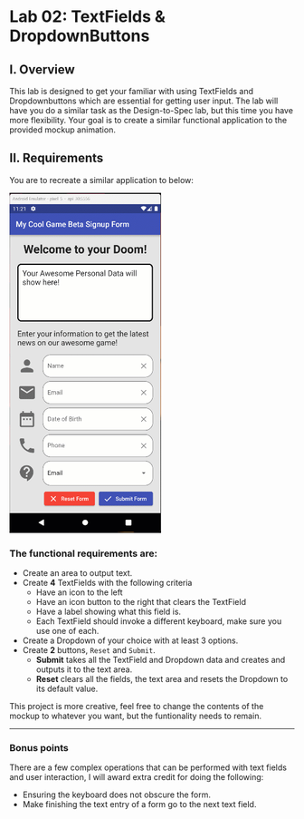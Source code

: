 # Lab 02: TextFields & DropdownButtons

## I. Overview
This lab is designed to get your familiar with using TextFields and Dropdownbuttons which are essential for getting user input.
The lab will have you do a similar task as the Design-to-Spec lab, but this time you have more flexibility. Your goal is to create a similar functional application to the provided mockup animation. 

## II. Requirements
You are to recreate a similar application to below:

![App Mockup](images/textFields_dropdownButtons.gif)

### The functional requirements are:
* Create an area to output text.
* Create __4__ TextFields with the following criteria
  * Have an icon to the left
  * Have an icon button to the right that clears the TextField
  * Have a label showing what this field is.
  * Each TextField should invoke a different keyboard, make sure you use one of each.
* Create a Dropdown of your choice with at least 3 options.
* Create __2__ buttons, `Reset` and `Submit`. 
  * __Submit__ takes all the TextField and Dropdown data and creates and outputs it to the text area.
  * __Reset__ clears all the fields, the text area and resets the Dropdown to its default value.

This project is more creative, feel free to change the contents of the mockup to whatever you want, but the funtionality needs to remain.

---
### Bonus points
There are a few complex operations that can be performed with text fields and user interaction, I will award extra credit for doing the following:
* Ensuring the keyboard does not obscure the form.
* Make finishing the text entry of a form go to the next text field.
  